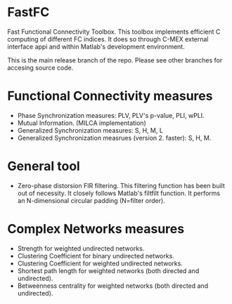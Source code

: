 # FastFC
Fast Functional Connectivity Toolbox. This toolbox implements efficient C computing of different FC indices. It does so through C-MEX external interface appi and within Matlab's development environment.

This is the main release branch of the repo. Please see other branches for accesing source code. 

# Functional Connectivity measures
- Phase Synchronization measures: PLV, PLV's p-value, PLI, wPLI.
- Mutual Information. (MILCA implementation)
- Generalized Synchronization measures: S, H, M, L
- Generalized Synchronization measrues (version 2. faster): S, H, M.

# General tool
- Zero-phase distorsion FIR filtering. 
This filtering function has been built out of necessity.  It closely follows Matlab's filtfilt function. It performs an N-dimensional circular padding (N=filter order). 

# Complex Networks measures
- Strength for weighted undirected networks.
- Clustering Coefficient for binary undirected networks.
- Clustering Coefficient for weighted undirected networks.
- Shortest path length for weighted networks (both directed and undirected).
- Betweenness centrality for weighted networks (both directed and undirected). 



